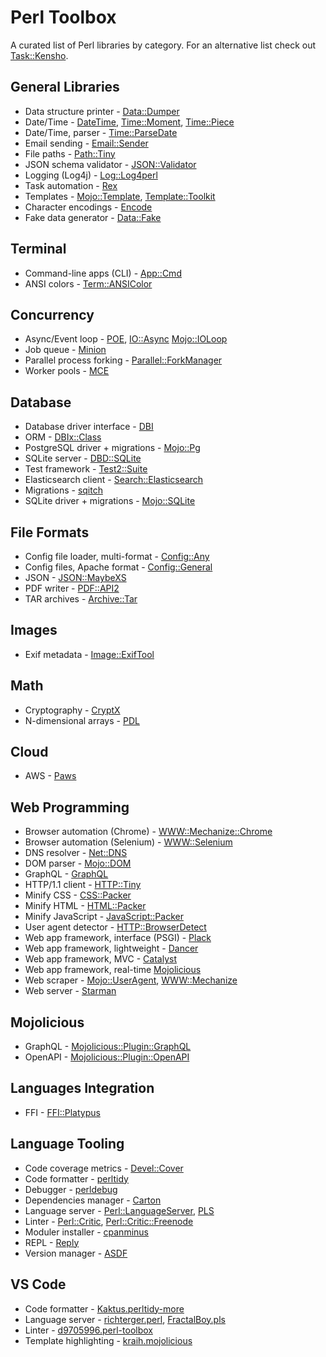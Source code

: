 # Perl Toolbox

A curated list of Perl libraries by category. For an alternative list check out [Task::Kensho](https://metacpan.org/pod/Task::Kensho).

## General Libraries

- Data structure printer - [Data::Dumper](https://metacpan.org/pod/Data::Dumper)
- Date/Time - [DateTime](https://metacpan.org/pod/DateTime), [Time::Moment](https://metacpan.org/pod/Time::Moment), [Time::Piece](https://metacpan.org/pod/Time::Piece)
- Date/Time, parser - [Time::ParseDate](https://metacpan.org/pod/Time::ParseDate)
- Email sending - [Email::Sender](https://metacpan.org/pod/Email::Sender)
- File paths - [Path::Tiny](https://metacpan.org/pod/Path::Tiny)
- JSON schema validator - [JSON::Validator](https://metacpan.org/pod/JSON::Validator)
- Logging (Log4j) - [Log::Log4perl](https://metacpan.org/pod/Log::Log4perl)
- Task automation - [Rex](https://metacpan.org/pod/Rex)
- Templates - [Mojo::Template](https://docs.mojolicious.org/Mojo/Template), [Template::Toolkit](https://metacpan.org/pod/Template::Toolkit)
- Character encodings - [Encode](https://metacpan.org/pod/Encode)
- Fake data generator - [Data::Fake](https://metacpan.org/pod/Data::Fake)

## Terminal
- Command-line apps (CLI) - [App::Cmd](https://metacpan.org/pod/App::Cmd)
- ANSI colors - [Term::ANSIColor](https://metacpan.org/pod/Term::ANSIColor)

## Concurrency

- Async/Event loop - [POE](https://metacpan.org/pod/POE), [IO::Async](https://metacpan.org/pod/IO::Async) [Mojo::IOLoop](https://metacpan.org/pod/Mojo::IOLoop)
- Job queue - [Minion](https://metacpan.org/pod/Minion)
- Parallel process forking - [Parallel::ForkManager](https://metacpan.org/pod/Parallel::ForkManager)
- Worker pools - [MCE](https://metacpan.org/pod/MCE)

## Database

- Database driver interface - [DBI](https://metacpan.org/pod/DBI)
- ORM - [DBIx::Class](https://metacpan.org/pod/DBIx::Class)
- PostgreSQL driver + migrations - [Mojo::Pg](https://metacpan.org/pod/Mojo::Pg)
- SQLite server - [DBD::SQLite](https://metacpan.org/pod/DBD::SQLite)
- Test framework - [Test2::Suite](https://metacpan.org/pod/Test2::Suite)
- Elasticsearch client - [Search::Elasticsearch](https://metacpan.org/pod/Search::Elasticsearch)
- Migrations - [sqitch](https://metacpan.org/dist/App-Sqitch/view/lib/sqitch.pod)
- SQLite driver + migrations - [Mojo::SQLite](https://metacpan.org/pod/Mojo::SQLite)

## File Formats

- Config file loader, multi-format - [Config::Any](https://metacpan.org/pod/Config::Any)
- Config files, Apache format - [Config::General](https://metacpan.org/pod/Config::General)
- JSON - [JSON::MaybeXS](https://metacpan.org/pod/JSON::MaybeXS)
- PDF writer - [PDF::API2](https://metacpan.org/pod/PDF::API2)
- TAR archives - [Archive::Tar](https://metacpan.org/pod/Archive::Tar)

## Images

- Exif metadata - [Image::ExifTool](https://metacpan.org/pod/Image::ExifTool)

## Math

- Cryptography - [CryptX](https://metacpan.org/pod/CryptX)
- N-dimensional arrays - [PDL](https://metacpan.org/dist/PDL/view/Basic/Pod/API.pod)

## Cloud

- AWS - [Paws](https://metacpan.org/pod/Paws)

## Web Programming

- Browser automation (Chrome) - [WWW::Mechanize::Chrome](https://metacpan.org/pod/WWW::Mechanize::Chrome)
- Browser automation (Selenium) - [WWW::Selenium](https://metacpan.org/pod/WWW::Selenium)
- DNS resolver - [Net::DNS](https://metacpan.org/release/NLNETLABS/Net-DNS-1.32/view/lib/Net/DNS.pm)
- DOM parser - [Mojo::DOM](https://metacpan.org/pod/Mojo::DOM)
- GraphQL - [GraphQL](https://metacpan.org/pod/GraphQL)
- HTTP/1.1 client - [HTTP::Tiny](https://metacpan.org/pod/HTTP::Tiny)
- Minify CSS - [CSS::Packer](https://metacpan.org/pod/CSS::Packer)
- Minify HTML - [HTML::Packer](https://metacpan.org/pod/HTML::Packer)
- Minify JavaScript - [JavaScript::Packer](https://metacpan.org/pod/JavaScript::Packer)
- User agent detector - [HTTP::BrowserDetect](https://metacpan.org/pod/HTTP::BrowserDetect)
- Web app framework, interface (PSGI) - [Plack](https://metacpan.org/pod/Plack)
- Web app framework, lightweight - [Dancer](https://metacpan.org/pod/Dancer)
- Web app framework, MVC - [Catalyst](https://metacpan.org/pod/Catalyst)
- Web app framework, real-time [Mojolicious](https://metacpan.org/pod/Mojolicious)
- Web scraper - [Mojo::UserAgent](https://docs.mojolicious.org/Mojo/UserAgent), [WWW::Mechanize](https://metacpan.org/pod/WWW::Mechanize)
- Web server - [Starman](https://metacpan.org/pod/Starman)

## Mojolicious

- GraphQL - [Mojolicious::Plugin::GraphQL](https://metacpan.org/pod/Mojolicious::Plugin::GraphQL)
- OpenAPI - [Mojolicious::Plugin::OpenAPI](https://metacpan.org/pod/Mojolicious::Plugin::OpenAPI)

## Languages Integration

- FFI - [FFI::Platypus](https://metacpan.org/pod/FFI::Platypus)

## Language Tooling

- Code coverage metrics - [Devel::Cover](https://metacpan.org/pod/Devel::Cover)
- Code formatter - [perltidy](https://metacpan.org/pod/perltidy)
- Debugger - [perldebug](https://perldoc.perl.org/perldebug)
- Dependencies manager - [Carton](https://metacpan.org/pod/Carton)
- Language server - [Perl::LanguageServer](https://metacpan.org/pod/Perl::LanguageServer), [PLS](https://metacpan.org/pod/PLS)
- Linter - [Perl::Critic](https://metacpan.org/pod/Perl::Critic), [Perl::Critic::Freenode](https://metacpan.org/pod/Perl::Critic::Freenode)
- Moduler installer - [cpanminus](https://metacpan.org/pod/App::cpanminus)
- REPL - [Reply](https://metacpan.org/dist/Reply/view/bin/reply)
- Version manager - [ASDF](https://github.com/ouest/asdf-perl)

## VS Code

- Code formatter - [Kaktus.perltidy-more](https://marketplace.visualstudio.com/items?itemName=Kaktus.perltidy-more)
- Language server - [richterger.perl](https://marketplace.visualstudio.com/items?itemName=richterger.perl), [FractalBoy.pls](https://marketplace.visualstudio.com/items?itemName=FractalBoy.pls)
- Linter - [d9705996.perl-toolbox](https://marketplace.visualstudio.com/items?itemName=d9705996.perl-toolbox)
- Template highlighting - [kraih.mojolicious](https://marketplace.visualstudio.com/items?itemName=kraih.mojolicious)
